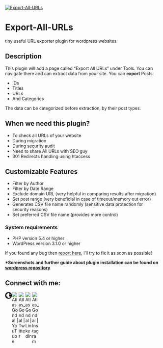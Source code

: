 [![Export-All-URLs](https://socialify.git.ci/AtlasGondal/Export-All-URLs/image?description=1&font=KoHo&forks=1&issues=1&language=1&logo=https%3A%2F%2Fps.w.org%2Fexport-all-urls%2Fassets%2Ficon-256x256.png&name=1&owner=1&pattern=Diagonal%20Stripes&pulls=1&stargazers=1&theme=Light)][plugin-url]

# Export-All-URLs
tiny useful URL exporter plugin for wordpress websites

## Description

This plugin will add a page called “Export All URLs” under Tools. You can navigate there and can extract data from your site. You can **export** Posts:

- IDs
- Titles
- URLs
- And Categories

The data can be categorized before extraction, by their post types.

## When we need this plugin?
- To check all URLs of your website
- During migration
- During security audit
- Need to share All URLs with SEO guy
- 301 Redirects handling using htaccess

## Customizable Features
- Filter by Author
- Filter by Date Range
- Exclude domain URL (very helpful in comparing results after migration)
- Set post range (very beneficial in case of timeout/memory out error)
- Generates CSV file name randomly (sensitive data protection for security reasons)
- Set preferred CSV file name (provides more control)

### System requirements
- PHP version 5.4 or higher
- WordPress version 3.1.0 or higher

If you found any bug then [report here][website], I’ll try to fix it as soon as possible! 

**\*Screenshots and further guide about plugin installation can be found on [wordpress repository][plugin-url]**

## Connect with me:

[<img align="left" alt="AtlasGondal.com" width="22px" src="https://raw.githubusercontent.com/iconic/open-iconic/master/svg/globe.svg" />][website]
[<img align="left" alt="AtlasGondal | YouTube" width="22px" src="https://cdn.jsdelivr.net/npm/simple-icons@v3/icons/youtube.svg" />][youtube]
[<img align="left" alt="Atlas_Gondal | Twitter" width="22px" src="https://cdn.jsdelivr.net/npm/simple-icons@v3/icons/twitter.svg" />][twitter]
[<img align="left" alt="AtlasGondal | LinkedIn" width="22px" src="https://cdn.jsdelivr.net/npm/simple-icons@v3/icons/linkedin.svg" />][linkedin]
[<img align="left" alt="Atlas_Gondal | Instagram" width="22px" src="https://cdn.jsdelivr.net/npm/simple-icons@v3/icons/instagram.svg" />][instagram]

<br/><br/>


[website]: https://AtlasGondal.com/
[github]: https://github.com/AtlasGondal/
[twitter]: https://twitter.com/Atlas_Gondal/
[youtube]: https://www.youtube.com/AtlasGondal/
[instagram]: https://www.instagram.com/Atlas_Gondal/
[linkedin]: https://www.linkedin.com/in/AtlasGondal/
[plugin-url]: https://wordpress.org/plugins/export-all-urls/
